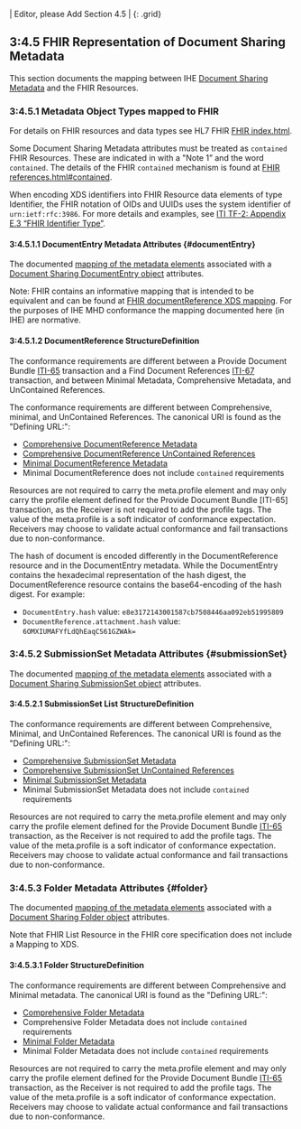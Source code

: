 
| Editor, please Add Section 4.5 |
{: .grid}

## 3:4.5 FHIR Representation of Document Sharing Metadata

This section documents the mapping between IHE [Document Sharing Metadata](https://profiles.ihe.net/ITI/TF/Volume3/ch-4.1.html#4.1) and the FHIR Resources.

### 3:4.5.1 Metadata Object Types mapped to FHIR

For details on FHIR resources and data types see HL7 FHIR [FHIR index.html]({{site.data.fhir.path}}index.html).

Some Document Sharing Metadata attributes must be treated as `contained` FHIR Resources. These are indicated in with a "Note 1” and the word `contained`. The details of the FHIR `contained` mechanism is found at [FHIR references.html#contained]({{site.data.fhir.path}}references.html#contained).

When encoding XDS identifiers into FHIR Resource data elements of type Identifier, the FHIR notation of OIDs and UUIDs uses the system identifier of `urn:ietf:rfc:3986`. For more details and examples, see [ITI TF-2: Appendix E.3 “FHIR Identifier Type”](https://profiles.ihe.net/ITI/TF/Volume2/ch-E.html#E.3).

#### 3:4.5.1.1 DocumentEntry Metadata Attributes {#documentEntry}

The documented [mapping of the metadata elements](StructureDefinition-IHE.MHD.Minimal.DocumentReference-mappings.html#mappings-for-xds-and-mhd-mapping-urn-ihe-iti-xds-documententry) associated with a [Document Sharing DocumentEntry object](https://profiles.ihe.net/ITI/TF/Volume3/ch-4.2.html#4.2.3.2) attributes.

Note: FHIR contains an informative mapping that is intended to be equivalent and can be found at [FHIR documentReference XDS mapping]({{site.data.fhir.path}}documentreference-mappings.html#xds). For the purposes of IHE MHD conformance the mapping documented here (in IHE) are normative.

#### 3:4.5.1.2 DocumentReference StructureDefinition

The conformance requirements are different between a Provide Document Bundle [ITI-65](ITI-65.html) transaction and a Find Document References [ITI-67](ITI-67.html) transaction, and between Minimal Metadata, Comprehensive Metadata, and UnContained References.

The conformance requirements are different between Comprehensive, minimal, and UnContained References. The canonical URI is found as the "Defining URL:":

* [Comprehensive DocumentReference Metadata](StructureDefinition-IHE.MHD.Comprehensive.DocumentReference.html)
* [Comprehensive DocumentReference UnContained References](StructureDefinition-IHE.MHD.UnContained.Comprehensive.DocumentReference.html)
* [Minimal DocumentReference Metadata](StructureDefinition-IHE.MHD.Minimal.DocumentReference.html)
* Minimal DocumentReference does not include `contained` requirements

Resources are not required to carry the meta.profile element and may only carry the profile element defined for the Provide Document Bundle [ITI-65] transaction, as the Receiver is not required to add the profile tags. The value of the meta.profile is a soft indicator of conformance expectation. Receivers may choose to validate actual conformance and fail transactions due to non-conformance.

The hash of document is encoded differently in the DocumentReference resource and in the DocumentEntry metadata.
While the DocumentEntry contains the hexadecimal representation of the hash digest, the DocumentReference resource contains the base64-encoding of the hash digest.
For example:

- `DocumentEntry.hash` value: `e8e3172143001587cb7508446aa092eb51995809`
- `DocumentReference.attachment.hash` value: `6OMXIUMAFYfLdQhEaqCS61GZWAk=`

### 3:4.5.2 SubmissionSet Metadata Attributes {#submissionSet}

The documented [mapping of the metadata elements](StructureDefinition-IHE.MHD.Minimal.SubmissionSet-mappings.html#mappings-for-xds-and-mhd-mapping-urn-ihe-iti-xds-submissionset) associated with a [Document Sharing SubmissionSet object](https://profiles.ihe.net/ITI/TF/Volume3/ch-4.2.html#4.2.3.3) attributes.

#### 3:4.5.2.1 SubmissionSet List StructureDefinition

The conformance requirements are different between Comprehensive, Minimal, and UnContained References. The canonical URI is found as the "Defining URL:":

* [Comprehensive SubmissionSet Metadata](StructureDefinition-IHE.MHD.Comprehensive.SubmissionSet.html)
* [Comprehensive SubmissionSet UnContained References](StructureDefinition-IHE.MHD.UnContained.Comprehensive.SubmissionSet.html)
* [Minimal SubmissionSet Metadata](StructureDefinition-IHE.MHD.Minimal.SubmissionSet.html)
* Minimal SubmissionSet Metadata does not include `contained` requirements

Resources are not required to carry the meta.profile element and may only carry the profile element defined for the Provide Document Bundle [ITI-65](ITI-65.html) transaction, as the Receiver is not required to add the profile tags. The value of the meta.profile is a soft indicator of conformance expectation. Receivers may choose to validate actual conformance and fail transactions due to non-conformance.

### 3:4.5.3 Folder Metadata Attributes {#folder}

The documented [mapping of the metadata elements](StructureDefinition-IHE.MHD.Minimal.Folder-mappings.html#mappings-for-xds-and-mhd-mapping-urn-ihe-iti-xds-folder) associated with a [Document Sharing Folder object](https://profiles.ihe.net/ITI/TF/Volume3/ch-4.2.html#4.2.3.4) attributes.

Note that FHIR List Resource in the FHIR core specification does not include a Mapping to XDS.

#### 3:4.5.3.1 Folder StructureDefinition

The conformance requirements are different between Comprehensive and Minimal metadata. The canonical URI is found as the "Defining URL:":

* [Comprehensive Folder Metadata](StructureDefinition-IHE.MHD.Comprehensive.Folder.html)
* Comprehensive Folder Metadata does not include `contained` requirements
* [Minimal Folder Metadata](StructureDefinition-IHE.MHD.Minimal.Folder.html)
* Minimal Folder Metadata does not include `contained` requirements

Resources are not required to carry the meta.profile element and may only carry the profile element defined for the Provide Document Bundle [ITI-65](ITI-65.html) transaction, as the Receiver is not required to add the profile tags. The value of the meta.profile is a soft indicator of conformance expectation. Receivers may choose to validate actual conformance and fail transactions due to non-conformance.

